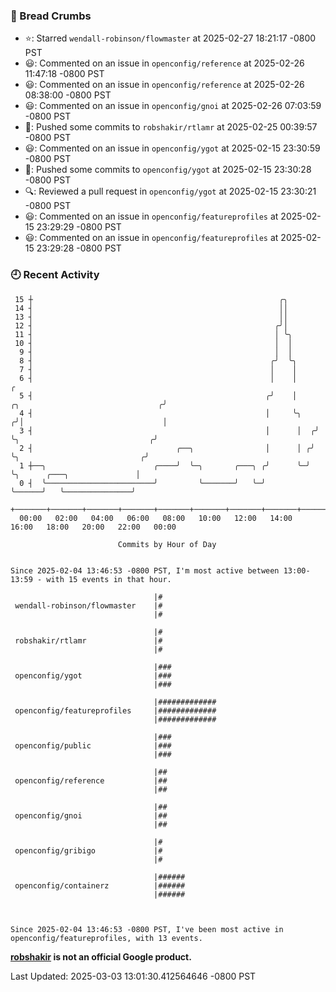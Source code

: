 ### 🍞 Bread Crumbs

 * ⭐️: Starred `wendall-robinson/flowmaster` at 2025-02-27 18:21:17 -0800 PST
 * 😃: Commented on an issue in `openconfig/reference` at 2025-02-26 11:47:18 -0800 PST
 * 😃: Commented on an issue in `openconfig/reference` at 2025-02-26 08:38:00 -0800 PST
 * 😃: Commented on an issue in `openconfig/gnoi` at 2025-02-26 07:03:59 -0800 PST
 * 🚢: Pushed some commits to `robshakir/rtlamr` at 2025-02-25 00:39:57 -0800 PST
 * 😃: Commented on an issue in `openconfig/ygot` at 2025-02-15 23:30:59 -0800 PST
 * 🚢: Pushed some commits to `openconfig/ygot` at 2025-02-15 23:30:28 -0800 PST
 * 🔍: Reviewed a pull request in  `openconfig/ygot` at 2025-02-15 23:30:21 -0800 PST
 * 😃: Commented on an issue in `openconfig/featureprofiles` at 2025-02-15 23:29:29 -0800 PST
 * 😃: Commented on an issue in `openconfig/featureprofiles` at 2025-02-15 23:29:28 -0800 PST

### 🕘 Recent Activity
```
 15 ┼                                                       ╭╮
 14 ┤                                                       ││
 13 ┤                                                       ││
 12 ┤                                                      ╭╯│
 11 ┤                                                      │ ╰╮
 10 ┤                                                      │  │
  9 ┤                                                      │  │
  8 ┤                                                     ╭╯  ╰╮
  7 ┤                                                     │    │
  6 ┤                                                     │    │                                       ╭
  5 ┤                                                    ╭╯    │     ╭╮                               ╭╯
  4 ┤                                                    │     ╰╮   ╭╯│                               │
  3 ┤                                                    │      │  ╭╯ ╰╮                             ╭╯
  2 ┤                                ╭──╮                │      │ ╭╯   ╰╮                           ╭╯
  1 ┼──╮                        ╭────╯  ╰─╮       ╭───╮ ╭╯      ╰─╯     ╰╮      ╭───╮               │
  0 ┤  ╰────────────────────────╯         ╰───────╯   ╰─╯                ╰──────╯   ╰───────────────╯
    +───────+───────+───────+───────+───────+───────+───────+───────+───────+───────+───────+───────+────
  00:00   02:00   04:00   06:00   08:00   10:00   12:00   14:00   16:00   18:00   20:00   22:00   00:00   

						Commits by Hour of Day


Since 2025-02-04 13:46:53 -0800 PST, I'm most active between 13:00-13:59 - with 15 events in that hour.

```



```
                                |#
 wendall-robinson/flowmaster    |#
                                |#

                                |#
 robshakir/rtlamr               |#
                                |#

                                |###
 openconfig/ygot                |###
                                |###

                                |#############
 openconfig/featureprofiles     |#############
                                |#############

                                |###
 openconfig/public              |###
                                |###

                                |##
 openconfig/reference           |##
                                |##

                                |##
 openconfig/gnoi                |##
                                |##

                                |#
 openconfig/gribigo             |#
                                |#

                                |######
 openconfig/containerz          |######
                                |######



Since 2025-02-04 13:46:53 -0800 PST, I've been most active in openconfig/featureprofiles, with 13 events.

```
**[robshakir](mailto:robjs@google.com) is not an official Google product.**  


Last Updated: 2025-03-03 13:01:30.412564646 -0800 PST

